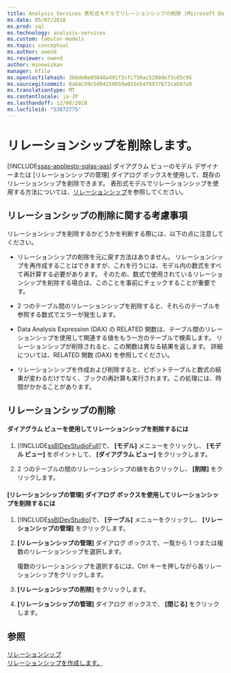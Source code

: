 ```yaml
---
title: Analysis Services 表形式モデルでリレーションシップの削除 |Microsoft Docs
ms.date: 05/07/2018
ms.prod: sql
ms.technology: analysis-services
ms.custom: tabular-models
ms.topic: conceptual
ms.author: owend
ms.reviewer: owend
author: minewiskan
manager: kfile
ms.openlocfilehash: 360de0e85048a491f3cfc750ac5288de73c65c95
ms.sourcegitcommit: 8a64c59c5d84150659a015e54f8937673cab87a0
ms.translationtype: MT
ms.contentlocale: ja-JP
ms.lasthandoff: 12/08/2018
ms.locfileid: "53072775"
---
```

# <a name="delete-relationships"></a>リレーションシップを削除します。 
[!INCLUDE[ssas-appliesto-sqlas-aas](../../includes/ssas-appliesto-sqlas-aas.md)]
  ダイアグラム ビューのモデル デザイナーまたは [リレーションシップの管理] ダイアログ ボックスを使用して、既存のリレーションシップを削除できます。 表形式モデルでリレーションシップを使用する方法については、[リレーションシップ](../../analysis-services/tabular-models/relationships-ssas-tabular.md)を参照してください。  
  
## <a name="considerations-for-deleting-relationships"></a>リレーションシップの削除に関する考慮事項  
 リレーションシップを削除するかどうかを判断する際には、以下の点に注意してください。  
  
-   リレーションシップの削除を元に戻す方法はありません。 リレーションシップを再作成することはできますが、これを行うには、モデル内の数式をすべて再計算する必要があります。 そのため、数式で使用されているリレーションシップを削除する場合は、このことを事前にチェックすることが重要です。  
  
-   2 つのテーブル間のリレーションシップを削除すると、それらのテーブルを参照する数式でエラーが発生します。  
  
-   Data Analysis Expression (DAX) の RELATED 関数は、テーブル間のリレーションシップを使用して関連する値をもう一方のテーブルで検索します。 リレーションシップが削除されると、この関数は異なる結果を返します。 詳細については、RELATED 関数 (DAX) を参照してください。  
  
-   リレーションシップを作成および削除すると、ピボットテーブルと数式の結果が変わるだけでなく、ブックの再計算も実行されます。この処理には、時間がかかることがあります。  
  
## <a name="delete-relationships"></a>リレーションシップの削除  
  
#### <a name="to-delete-a-relationship-by-using-diagram-view"></a>ダイアグラム ビューを使用してリレーションシップを削除するには  
  
1.  [!INCLUDE[ssBIDevStudioFull](../../includes/ssbidevstudiofull-md.md)]で、 **[モデル]** メニューをクリックし、 **[モデル ビュー]** をポイントして、 **[ダイアグラム ビュー]** をクリックします。  
  
2.  2 つのテーブルの間のリレーションシップの線を右クリックし、 **[削除]** をクリックします。  
  
#### <a name="to-delete-a-relationship-by-using-the-manage-relationships-dialog-box"></a>[リレーションシップの管理] ダイアログ ボックスを使用してリレーションシップを削除するには  
  
1.  [!INCLUDE[ssBIDevStudio](../../includes/ssbidevstudio-md.md)]で、 **[テーブル]** メニューをクリックし、 **[リレーションシップの管理]** をクリックします。  
  
2.  **[リレーションシップの管理]** ダイアログ ボックスで、一覧から 1 つまたは複数のリレーションシップを選択します。  
  
     複数のリレーションシップを選択するには、Ctrl キーを押しながら各リレーションシップをクリックします。  
  
3.  **[リレーションシップの削除]** をクリックします。  
  
4.  **[リレーションシップの管理]** ダイアログ ボックスで、 **[閉じる]** をクリックします。  
  
## <a name="see-also"></a>参照  
 [リレーションシップ](../../analysis-services/tabular-models/relationships-ssas-tabular.md)   
 [リレーションシップを作成します。](../../analysis-services/tabular-models/create-a-relationship-between-two-tables-ssas-tabular.md)  
  
  
